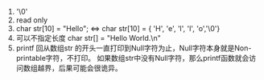 1. '\0'
2. read only
3. char str[10] = "Hello"; <=> char str[10] = { 'H', 'e', 'l', 'l', 'o','\0'}
4. 可以不指定长度 char str[] = "Hello World.\n"
5. printf 回从数组str 的开头一直打印到Null字符为止，Null字符本身就是Non-printable字符，不打印。 如果数组str中没有Null字符，那么printf函数就会访问数组越界，后果可能会很诡异。
